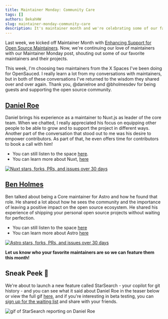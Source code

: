 ```yaml
---
title: Maintainer Monday: Community Care
tags: []
authors: BekahHW
slug: maintainer-monday-community-care
description: It's maintainer month and we're celebrating some of our favorite maintainers! 
---
```


Last week, we kicked off Maintainer Month with [Enhancing Support for Open Source Maintainers](https://opensauced.pizza/blog/enhancing-support-for-open-source-maintainers). Now, we're continuing our love of maintainers with our Maintainer Monday post, shouting out some of our favorite maintainers and their projects. 

This week, I'm choosing two maintainers from the X Spaces I've been doing for OpenSauced. I really learn a lot from my conversations with maintainers, but in both of these conversations I've returned to the wisdom they shared over and over again. Thank you, @danielroe and @bholmesdev for being guests and supporting the open source community. 


## [Daniel Roe](https://oss.fyi/danielroe)

Daniel brings his experience as a maintainer to Nuxt.js as leader of the core team. When we chatted, I really appreciated his focus on equipping other people to be able to grow and to support the project in different ways. Another part of the conversation that stood out to me was his desire to empower contributors. As part of that, he even offers time for contributors to book a call with him! 

- You can still listen to the space [here](https://x.com/saucedopen/status/1724448595158474836?s=46).
- You can learn more about Nuxt, [here](https://oss.fyi/Nuxt)

[![Nuxt stars, forks, PRs, and issues over 30 days](https://dev-to-uploads.s3.amazonaws.com/uploads/articles/3rmbfy7fbcni0t6kjqc5.png)](https://oss.fyi/Nuxt)


## [Ben Holmes](https://oss.fyi/benholmes)

Ben talked about being a Core maintainer for Astro and how he found that role. He shared a lot about how he sees the community and the importance of leaving a positive impact on the open source ecosystem. He shared his experience of shipping your personal open source projects without waiting for perfection. 


- You can still listen to the space [here](https://x.com/saucedopen/status/1704140208663355765?s=46)
- You can learn more about Astro [here](https://oss.fyi/astro)

[![Astro stars, forks, PRs, and issues over 30 days](https://dev-to-uploads.s3.amazonaws.com/uploads/articles/w15hbse3xpoewp999ee7.png)](https://oss.fyi/astro)

**Let us know who your favorite maintainers are so we can feature them this month!**

## Sneak Peek :eyes:

We're about to launch a new feature called StarSearch - your copilot for git history - and you can see what it said about Daniel Roe in  the teaser below or view the full gif [here](https://www.canva.com/design/DAGEG_vtojg/sHHNjMcKQEqrT4hLlcmWLw/edit?utm_content=DAGEG_vtojg&utm_campaign=designshare&utm_medium=link2&utm_source=sharebutton), and if you're interesting in beta testing, you can [sign up for the waiting list](https://oss.fyi/starsearch-waitlist) and share with your friends.

![gif of StarSearch reporting on Daniel Roe](https://dev-to-uploads.s3.amazonaws.com/uploads/articles/v5s98rh5izq7nwbrvbyy.gif)